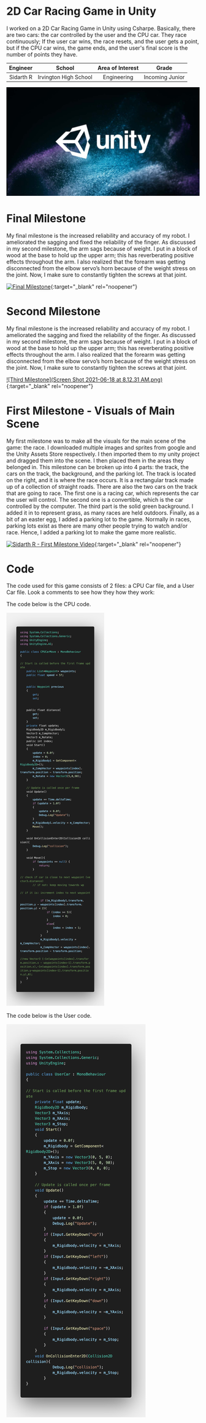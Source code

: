 ﻿# 2D Car Racing Game in Unity
I worked on a 2D Car Racing Game in Unity using Csharpe. Basically, there are two cars: the car controlled by the user and the CPU car. They race continuously; If the user car wins, the race resets, and the user gets a point, but if the CPU car wins, the game ends, and the user's final score is the number of points they have.

| **Engineer** | **School** | **Area of Interest** | **Grade** |
|:--:|:--:|:--:|:--:|
| Sidarth R | Irvington High School | Engineering | Incoming Junior

![Headstone Image](unity.jpeg)
  
# Final Milestone
My final milestone is the increased reliability and accuracy of my robot. I ameliorated the sagging and fixed the reliability of the finger. As discussed in my second milestone, the arm sags because of weight. I put in a block of wood at the base to hold up the upper arm; this has reverberating positive effects throughout the arm. I also realized that the forearm was getting disconnected from the elbow servo’s horn because of the weight stress on the joint. Now, I make sure to constantly tighten the screws at that joint. 

[![Final Milestone](https://res.cloudinary.com/marcomontalbano/image/upload/v1612573869/video_to_markdown/images/youtube--F7M7imOVGug-c05b58ac6eb4c4700831b2b3070cd403.jpg )](https://www.youtube.com/watch?v=F7M7imOVGug&feature=emb_logo "Final Milestone"){:target="_blank" rel="noopener"}

# Second Milestone
My final milestone is the increased reliability and accuracy of my robot. I ameliorated the sagging and fixed the reliability of the finger. As discussed in my second milestone, the arm sags because of weight. I put in a block of wood at the base to hold up the upper arm; this has reverberating positive effects throughout the arm. I also realized that the forearm was getting disconnected from the elbow servo’s horn because of the weight stress on the joint. Now, I make sure to constantly tighten the screws at that joint.

[![Third Milestone](Screen Shot 2021-06-18 at 8.12.31 AM.png)](https://www.youtube.com/watch?v=y3VAmNlER5Y&feature=emb_logo "Second Milestone"){:target="_blank" rel="noopener"}
# First Milestone - Visuals of Main Scene
  
My first milestone was to make all the visuals for the main scene of the game: the race. I downloaded multiple images and sprites from google and the Unity Assets Store respectively. I then imported them to my unity project and dragged them into the scene. I then placed them in the areas they belonged in. This milestone can be broken up into 4 parts: the track, the cars on the track, the background, and the parking lot. The track is located on the right, and it is where the race occurs. It is a rectangular track made up of a collection of straight roads. There are also the two cars on the track that are going to race. The first one is a racing car, which represents the car the user will control. The second one is a convertible, which is the car controlled by the computer. The third part is the solid green background. I added it in to represent grass, as many races are held outdoors. Finally, as a bit of an easter egg, I added a parking lot to the game. Normally in races, parking lots exist as there are many other people trying to watch and/or race. Hence, I added a parking lot to make the game more realistic.   

[![Sidarth R - First Milestone Video](https://res.cloudinary.com/marcomontalbano/image/upload/v1624029506/video_to_markdown/images/youtube--Z1HSOnt46i0-c05b58ac6eb4c4700831b2b3070cd403.jpg)](https://www.youtube.com/watch?v=Z1HSOnt46i0 "Sidarth R - First Milestone Video"){:target="_blank" rel="noopener"}

# Code

The code used for this game consists of 2 files: a CPU Car file, and a User Car file. Look a comments to see how they how they work:

The code below is the CPU code.

![Headstone Image](code.png)

The code below is the User code.

![Headstone Image](code1.png)


 







